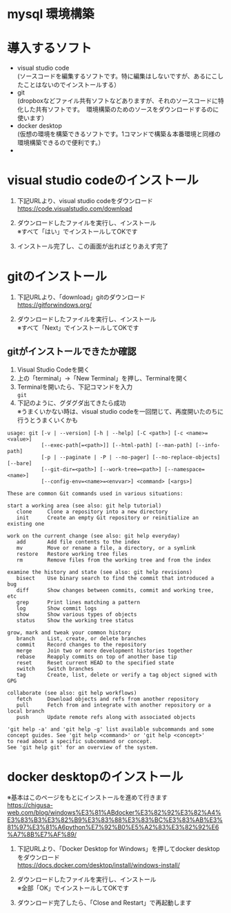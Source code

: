 # mysql 環境構築

# 導入するソフト
 - visual studio code  
 (ソースコードを編集するソフトです。特に編集はしないですが、あるにこしたことはないのでインストールする）
 - git  
   (dropboxなどファイル共有ソフトなどありますが、それのソースコードに特化した共有ソフトです。　環境構築のためのソースをダウンロードするのに使います）
 - docker desktop  
  (仮想の環境を構築できるソフトです。1コマンドで構築＆本番環境と同様の環境構築できるので便利です。）
 - 

# visual studio codeのインストール

1. 下記URLより、visual studio codeをダウンロード  
https://code.visualstudio.com/download

2. ダウンロードしたファイルを実行し、インストール  
※すべて「はい」でインストールしてOKです

3. インストール完了し、この画面が出ればとりあえず完了

# gitのインストール

1. 下記URLより、「download」gitのダウンロード  
https://gitforwindows.org/

2. ダウンロードしたファイルを実行し、インストール  
※すべて「Next」でインストールしてOKです

## gitがインストールできたか確認
1. Visual Studio Codeを開く
2. 上の「terminal」→「New Terminal」を押し、Terminalを開く
3. Terminalを開いたら、下記コマンドを入力  
`git`
4. 下記のように、グダグダ出てきたら成功  
※うまくいかない時は、visual studio codeを一回閉じて、再度開いたのちに行うとうまくいくかも
```
usage: git [-v | --version] [-h | --help] [-C <path>] [-c <name>=<value>]     
           [--exec-path[=<path>]] [--html-path] [--man-path] [--info-path]    
           [-p | --paginate | -P | --no-pager] [--no-replace-objects] [--bare]
           [--git-dir=<path>] [--work-tree=<path>] [--namespace=<name>]       
           [--config-env=<name>=<envvar>] <command> [<args>]

These are common Git commands used in various situations:

start a working area (see also: git help tutorial)
   clone     Clone a repository into a new directory
   init      Create an empty Git repository or reinitialize an existing one   

work on the current change (see also: git help everyday)
   add       Add file contents to the index
   mv        Move or rename a file, a directory, or a symlink
   restore   Restore working tree files
   rm        Remove files from the working tree and from the index

examine the history and state (see also: git help revisions)
   bisect    Use binary search to find the commit that introduced a bug
   diff      Show changes between commits, commit and working tree, etc
   grep      Print lines matching a pattern
   log       Show commit logs
   show      Show various types of objects
   status    Show the working tree status

grow, mark and tweak your common history
   branch    List, create, or delete branches
   commit    Record changes to the repository
   merge     Join two or more development histories together
   rebase    Reapply commits on top of another base tip
   reset     Reset current HEAD to the specified state
   switch    Switch branches
   tag       Create, list, delete or verify a tag object signed with GPG

collaborate (see also: git help workflows)
   fetch     Download objects and refs from another repository
   pull      Fetch from and integrate with another repository or a local branch
   push      Update remote refs along with associated objects

'git help -a' and 'git help -g' list available subcommands and some
concept guides. See 'git help <command>' or 'git help <concept>'
to read about a specific subcommand or concept.
See 'git help git' for an overview of the system.
```

# docker desktopのインストール
※基本はこのページをもとにインストールを進めて行きます  
https://chigusa-web.com/blog/windows%E3%81%ABdocker%E3%82%92%E3%82%A4%E3%83%B3%E3%82%B9%E3%83%88%E3%83%BC%E3%83%AB%E3%81%97%E3%81%A6python%E7%92%B0%E5%A2%83%E3%82%92%E6%A7%8B%E7%AF%89/

1. 下記URLより、「Docker Desktop for Windows」を押してdocker desktopをダウンロード  
https://docs.docker.com/desktop/install/windows-install/  

2. ダウンロードしたファイルを実行し、インストール  
※全部「OK」でインストールしてOKです

3. ダウンロード完了したら、「Close and Restart」で再起動します